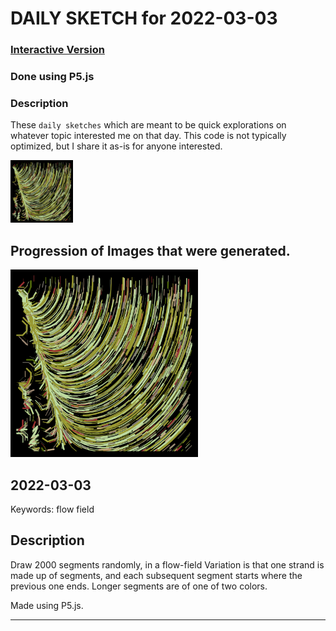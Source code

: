 # DAILY SKETCH for 2022-03-03

### [Interactive Version](https://ram-n.github.io/generative_art/daily_sketches/2022/2022-03-03) 
 ### Done using P5.js

### Description

These `daily sketches` which are meant to be quick explorations     on whatever topic interested me on that day. This code is not typically optimized, but I share it as-is     for anyone interested.

<img src = 'images/keep_2022-03-06-13-37-57.png' width = '100'> 

## Progression of Images that were generated.

<img src = 'images/keep_2022-03-06-13-37-57.png' width = '300'> 




## 2022-03-03
Keywords: flow field
 

## Description 

 Draw 2000 segments randomly, in a flow-field
 Variation is that one strand is made up of segments, and each subsequent
 segment starts where the previous one ends. Longer segments are of one of two colors.
 

Made using P5.js. 

-----

